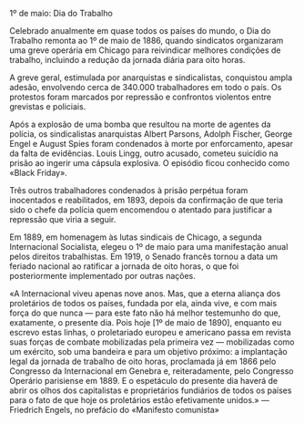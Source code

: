1º de maio: Dia do Trabalho

Celebrado anualmente em quase todos os países do mundo, o Dia do Trabalho remonta ao 1º de maio de 1886, quando sindicatos organizaram uma greve operária em Chicago para reivindicar melhores condições de trabalho, incluindo a redução da jornada diária para oito horas.

A greve geral, estimulada por anarquistas e sindicalistas, conquistou ampla adesão, envolvendo cerca de 340.000 trabalhadores em todo o país. Os protestos foram marcados por repressão e confrontos violentos entre grevistas e policiais.

 Após a explosão de uma bomba que resultou na morte de agentes da polícia, os sindicalistas anarquistas Albert Parsons, Adolph Fischer, George Engel e August Spies foram condenados à morte por enforcamento, apesar da falta de evidências. Louis Lingg, outro acusado, cometeu suicídio na prisão ao ingerir uma cápsula explosiva. O episódio ficou conhecido como «Black Friday».

Três outros trabalhadores condenados à prisão perpétua foram inocentados e reabilitados, em 1893, depois da confirmação de que teria sido o chefe da polícia quem encomendou o atentado para justificar a repressão que viria a seguir.

Em 1889, em homenagem às lutas sindicais de Chicago, a  segunda Internacional Socialista, elegeu o 1º de maio para uma manifestação anual pelos direitos trabalhistas. Em 1919, o Senado francês tornou a data um feriado nacional ao ratificar a jornada de oito horas, o que foi posteriormente  implementado por outras nações.

«A Internacional viveu apenas nove anos. Mas, que a eterna aliança dos proletários de todos os países, fundada por ela, ainda vive, e com mais força do que nunca — para este fato não há melhor testemunho do que, exatamente, o presente dia. Pois hoje [1º de maio de 1890], enquanto eu escrevo estas linhas, o proletariado europeu e americano passa em revista suas forças de combate mobilizadas pela primeira vez — mobilizadas como um exército, sob uma bandeira e para um objetivo próximo: a implantação legal da jornada de trabalho de oito horas, proclamada já em 1866 pelo Congresso da Internacional em Genebra e, reiteradamente, pelo Congresso Operário parisiense em 1889. E o espetáculo do presente dia haverá de abrir os olhos dos capitalistas e proprietários fundiários de todos os países para o fato de que hoje os proletários estão efetivamente unidos.» — Friedrich Engels, no prefácio do «Manifesto comunista»
